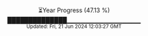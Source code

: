 <p align="center">
⏳Year Progress (47.13 %)<br>
██████████████▁▁▁▁▁▁▁▁▁▁▁▁▁▁▁▁ <br>
<sub>Updated: Fri, 21 Jun 2024 12:03:27 GMT</sub>
</p>

